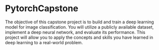 # PytorchCapstone
The objective of this capstone project is to build and train a deep learning model for image classification. You will utilize a publicly available dataset, implement a deep neural network, and evaluate its performance. This project will allow you to apply the concepts and skills you have learned in deep learning to a real-world problem.
